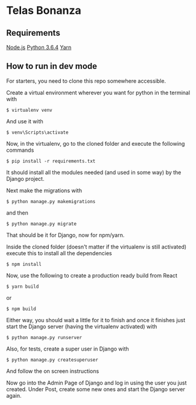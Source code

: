 # Telas Bonanza

## Requirements

[Node.js](https://nodejs.org/)
[Python 3.6.4](https://www.python.org/downloads/)
[Yarn](https://yarnpkg.com/es-ES/)

## How to run in dev mode

For starters, you need to clone this repo somewhere accessible.

Create a virtual environment wherever you want for python in the terminal with
```
$ virtualenv venv
```
And use it with

```
$ venv\Scripts\activate
```
Now, in the virtualenv, go to the cloned folder and execute the following commands

```
$ pip install -r requirements.txt
```
It should install all the modules needed (and used in some way) by the Django project.

Next make the migrations with

```
$ python manage.py makemigrations
```
and then

```
$ python manage.py migrate
```
That should be it for Django, now for npm/yarn.

Inside the cloned folder (doesn't matter if the virtualenv is still activated) execute this to install all the dependencies
```
$ npm install
```

Now, use the following to create a production ready build from React
```
$ yarn build
```
or
```
$ npm build
```
Either way, you should wait a little for it to finish and once it finishes just start the Django server (having the virtualenv activated) with 

```
$ python manage.py runserver
```
Also, for tests, create a super user in Django with

```
$ python manage.py createsuperuser
```
And follow the on screen instructions

Now go into the Admin Page of Django and log in using the user you just created.
Under Post, create some new ones and start the Django server again.